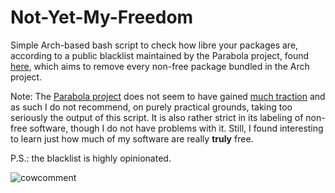 # Not-Yet-My-Freedom

Simple Arch-based bash script to check how libre your packages are, according to a public blacklist maintained by the Parabola project, found [here](https://git.parabola.nu/blacklist.git/plain/blacklist.txt), which aims to remove every non-free package bundled in the Arch project.

Note: The [Parabola project](https://www.parabola.nu/) does not seem to have gained [much traction](https://www.reddit.com/r/Parabola/comments/1e84dg0/is_this_distro_just_dead/) and as such I do not recommend, on purely practical grounds, taking too seriously the output of this script. It is also rather strict in its labeling of non-free software, though I do not have problems with it. Still, I found interesting to learn just how much of my software are really **truly** free.

P.S.: the blacklist is highly opinionated.

![cowcomment](https://github.com/user-attachments/assets/ffa1a74b-e637-43ba-a4a6-a1688fe08867)
